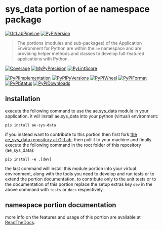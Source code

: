 <!--
  THIS FILE IS EXCLUSIVELY MAINTAINED IN THE NAMESPACE ROOT PACKAGE. CHANGES HAVE TO BE DONE THERE.
-->
# sys_data portion of ae namespace package

[![GitLabPipeline](https://img.shields.io/gitlab/pipeline/ae-group/ae_sys_data/master?logo=python)](
    https://gitlab.com/ae-group/ae_sys_data)
[![PyPIVersion](https://img.shields.io/pypi/v/ae_sys_data)](
    https://pypi.org/project/ae-sys-data/#history)

>The portions (modules and sub-packages) of the Application Environment for Python are within
the `ae` namespace and are providing helper methods and classes to develop
full-featured applications with Python.

[![Coverage](https://ae-group.gitlab.io/ae_sys_data/coverage.svg)](
    https://ae-group.gitlab.io/ae_sys_data/coverage/ae_sys_data_py.html)
[![MyPyPrecision](https://ae-group.gitlab.io/ae_sys_data/mypy.svg)](
    https://ae-group.gitlab.io/ae_sys_data/lineprecision.txt)
[![PyLintScore](https://ae-group.gitlab.io/ae_sys_data/pylint.svg)](
    https://ae-group.gitlab.io/ae_sys_data/pylint.log)

[![PyPIImplementation](https://img.shields.io/pypi/implementation/ae_sys_data)](
    https://pypi.org/project/ae-sys-data/)
[![PyPIPyVersions](https://img.shields.io/pypi/pyversions/ae_sys_data)](
    https://pypi.org/project/ae-sys-data/)
[![PyPIWheel](https://img.shields.io/pypi/wheel/ae_sys_data)](
    https://pypi.org/project/ae-sys-data/)
[![PyPIFormat](https://img.shields.io/pypi/format/ae_sys_data)](
    https://pypi.org/project/ae-sys-data/)
[![PyPIStatus](https://img.shields.io/pypi/status/ae_sys_data)](
    https://libraries.io/pypi/ae-sys-data)
[![PyPIDownloads](https://img.shields.io/pypi/dm/ae_sys_data)](
    https://pypi.org/project/ae-sys-data/#files)


## installation


execute the following command to use the ae.sys_data module in your
application. it will install ae.sys_data into your python (virtual) environment:
 
```shell script
pip install ae-sys-data
```

if you instead want to contribute to this portion then first fork
[the ae_sys_data repository at GitLab](https://gitlab.com/ae-group/ae_sys_data "ae.sys_data code repository"),
then pull it to your machine and finally execute the following command in the root folder
of this repository (ae_sys_data):

```shell script
pip install -e .[dev]
```

the last command will install this module portion into your virtual environment, along with
the tools you need to develop and run tests or to extend the portion documentation.
to contribute only to the unit tests or to the documentation of this portion replace
the setup extras key `dev` in the above command with `tests` or `docs` respectively.


## namespace portion documentation

more info on the features and usage of this portion are available at
[ReadTheDocs](https://ae.readthedocs.io/en/latest/_autosummary/ae.sys_data.html#module-ae.sys_data
"ae_sys_data documentation").

<!-- common files version 0.2.77 deployed version 0.2.9 (with 0.2.77)
     to https://gitlab.com/ae-group as ae_sys_data module as well as
     to https://ae-group.gitlab.io with CI check results as well as
     to https://pypi.org/project/ae-sys-data as namespace portion ae-sys-data.
-->

